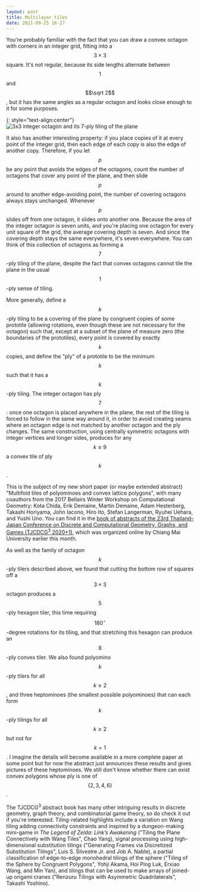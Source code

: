 ```yaml
---
layout: post
title: Multilayer tiles
date: 2021-09-25 16-27
---
```

You're probably familiar with the fact that you can draw a convex octagon with corners in an integer grid, fitting into a $$3\times 3$$ square. It's not regular, because its side lengths alternate between $$1$$ and $$\sqrt 2$$, but it has the same angles as a regular octagon and looks close enough to it for some purposes.

{: style="text-align:center"}
![3x3 integer octagon and its 7-ply tiling of the plane]({{site.baseurl}}/assets/2021/7way-octagon.svg)

It also has another interesting property: if you place copies of it at every point of the integer grid, then each edge of each copy is also the edge of another copy. Therefore, if you let $$p$$ be any point that avoids the edges of the octagons, count the number of octagons that cover any point of the plane, and then slide $$p$$ around to another edge-avoiding point, the number of covering octagons always stays unchanged. Whenever $$p$$ slides off from one octagon, it slides onto another one. Because the area of the integer octagon is seven units, and you're placing one octagon for every unit square of the grid, the average covering depth is seven. And since the covering depth stays the same everywhere, it's seven everywhere. You can think of this collection of octagons as forming a <span style="white-space:nowrap">$$7$$-ply</span> tiling of the plane, despite the fact that convex octagons cannot tile the plane in the usual $$1$$-ply sense of tiling.

More generally, define a $$k$$-ply tiling to be a covering of the plane by congruent copies of some prototile (allowing rotations, even though these are not necessary for the octagon) such that, except at a subset of the plane of measure zero (the boundaries of the prototiles), every point is covered by exactly $$k$$ copies, and define the "ply" of a prototile to be the minimum $$k$$ such that it has a $$k$$-ply tiling. The integer octagon has <span style="white-space:nowrap">ply $$7$$:</span> once one octagon is placed anywhere in the plane, the rest of the tiling is forced to follow in the same way around it, in order to avoid creating seams where an octagon edge is not matched by another octagon and the ply changes. The same construction, using centrally symmetric octagons with integer vertices and longer sides, produces for any $$k\ge9$$ a convex tile of <span style="white-space:nowrap">ply $$k$$.</span>

This is the subject of my new short paper (or maybe extended abstract) "Multifold tiles of polyominoes and convex lattice polygons", with many coauthors from the 2017 Bellairs Winter Workshop on Computational Geometry: Kota Chida, Erik Demaine, Martin Demaine, Adam Hesterberg, Takashi Horiyama, John Iacono, Hiro Ito, Stefan Langerman, Ryuhei Uehara, and Yushi Uno. You can find it in the [book of abstracts of the 23rd Thailand–Japan Conference on Discrete and Computational Geometry, Graphs, and Games (TJCDCG<sup>3</sup> 2020+1)](http://www.math.science.cmu.ac.th/tjcdcggg/Book-abstract.pdf), which was organized online by Chiang Mai University earlier this month.

As well as the family of octagon $$k$$-ply tilers described above, we found that cutting the bottom row of squares off a $$3\times 3$$ octagon produces a $$5$$-ply hexagon tiler, this time requiring $$180^\circ$$-degree rotations for its tiling, and that stretching this hexagon can produce an <span style="white-space:nowrap">$$8$$-ply</span> convex tiler. We also found polyomino <span style="white-space:nowrap">$$k$$-ply</span> tilers for <span style="white-space:nowrap">all $$k\ge 2$$,</span> and three heptominoes (the smallest possible polyominoes) that can each form <span style="white-space:nowrap">$$k$$-ply</span> tilings for all $$k\ge 2$$ but not for <span style="white-space:nowrap">$$k=1$$.</span> I imagine the details will become available in a more complete paper at some point but for now the abstract just announces these results and gives pictures of these heptominoes. We still don't know whether there can exist convex polygons whose ply is one of <span style="white-space:nowrap">$$\{2,3,4,6\}$$.</span>

The TJCDCG<sup>3</sup> abstract book has many other intriguing results in discrete geometry, graph theory, and combinatorial game theory, so do check it out if you're interested. Tiling-related highlights include a variation on Wang tiling adding connectivity constraints and inspired by a dungeon-making mini-game in _The Legend of Zelda: Link’s Awakening_ ("Tiling the Plane Connectively with Wang Tiles", Chao Yang), signal processing using high-dimensional substitution tilings ("Generating Frames via Discretized Substitution Tilings", Luis S. Silvestre Jr. and Job A. Nable), a partial classification of edge-to-edge monohedral tilings of the sphere ("Tiling of the Sphere by Congruent Polygons", Yohji Akama, Hoi Ping Luk, Erxiao Wang, and Min Yan), and tilings that can be used to make arrays of joined-up origami cranes ("Renzuru Tilings with Asymmetric Quadrilaterals", Takashi Yoshino).